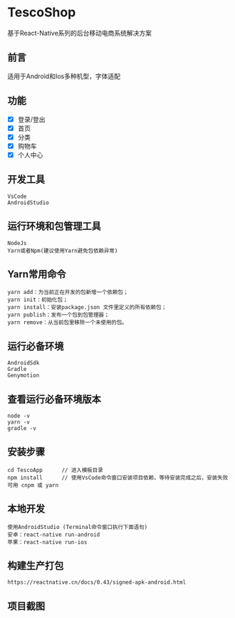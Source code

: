 # TescoShop #
基于React-Native系列的后台移动电商系统解决方案

## 前言 ##
适用于Android和Ios多种机型，字体适配

## 功能 ##
- [x] 登录/登出
- [x] 首页
- [x] 分类
- [x] 购物车
- [x] 个人中心

## 开发工具 ##

    VsCode
    AndroidStudio

## 运行环境和包管理工具 ##

    NodeJs
    Yarn或者Npm(建议使用Yarn避免包依赖异常)

## Yarn常用命令 ##

    yarn add：为当前正在开发的包新增一个依赖包；
    yarn init：初始化包；
    yarn install：安装package.json 文件里定义的所有依赖包；
    yarn publish：发布一个包到包管理器；
    yarn remove：从当前包里移除一个未使用的包。

## 运行必备环境 ##

    AndroidSdk
    Gradle
    Genymotion

## 查看运行必备环境版本 ##

    node -v
    yarn -v
    gradle -v

## 安装步骤 ##

	cd TescoApp      // 进入模板目录
	npm install      // 使用VsCode命令窗口安装项目依赖，等待安装完成之后，安装失败可用 cnpm 或 yarn

## 本地开发 ##

    使用AndroidStudio (Terminal命令窗口执行下面语句)
	安卓：react-native run-android  
    苹果：react-native run-ios

## 构建生产打包 ##

	https://reactnative.cn/docs/0.43/signed-apk-android.html

## 项目截图 ##
